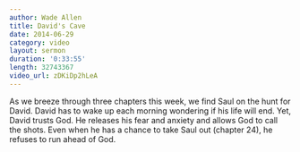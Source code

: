 ```yaml
---
author: Wade Allen
title: David's Cave
date: 2014-06-29
category: video
layout: sermon
duration: '0:33:55'
length: 32743367
video_url: zDKiDp2hLeA
---
```


As we breeze through three chapters this week, we find Saul on the hunt for David. David has to wake up each morning wondering if his life will end. Yet, David trusts God. He releases his fear and anxiety and allows God to call the shots. Even when he has a chance to take Saul out (chapter 24), he refuses to run ahead of God.
